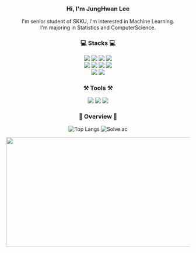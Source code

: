 
<div align='center'>
  
### Hi, I'm JungHwan Lee
I'm senior student of SKKU, I'm interested in Machine Learning.
<br>
I'm majoring in Statistics and ComputerScience.

### 💻 Stacks 💻
<img src="https://img.shields.io/badge/Python-3776AB?style=flat&logo=Python&logoColor=white" />
<img src="https://img.shields.io/badge/sklearn-F7931E?style=flat&logo=scikitlearn&logoColor=white" />
<img src="https://img.shields.io/badge/PyTorch-EE4C2C?style=flat&logo=PyTorch&logoColor=white" />
<img src="https://img.shields.io/badge/TensorFlow-FF6F00?style=flat&logo=TensorFlow&logoColor=white" />
<br>
<img src="https://img.shields.io/badge/FastAPI-005571?style=flat&logo=fastapi&logoColor=FFFFFF"/>
<img src="https://img.shields.io/badge/mysql-4479A1.svg?style=flat&logo=mysql&logoColor=FFFFFF">
<img src="https://img.shields.io/badge/NodeJS-339933?style=flat&logo=Node.js&logoColor=FFFFFF"/>
<img src="https://img.shields.io/badge/MongoDB-47A248?style=flat&logo=mongodb&logoColor=FFFFFF"/>
<br>
<img src="https://img.shields.io/badge/C-A8B9CC?style=flat&logo=C&logoColor=FFFFFF"/>
<img src="https://img.shields.io/badge/Java-007396.svg?&style=flat&logo=Java&logoColor=white"/>



### ⚒️ Tools ⚒️

<img src="https://img.shields.io/badge/Visual%20Studio%20Code-007ACC?style=flat&logo=Visual%20Studio%20Code&logoColor=FFFFFF"/>
<img src="https://img.shields.io/badge/Jupyter-F37626?style=flat&logo=Jupyter&logoColor=white" />
<img src="https://img.shields.io/badge/GitHub-181717?style=flat&logo=GitHub&logoColor=white" />


### 📌 Overview 📌

![Top Langs](https://github-readme-stats.vercel.app/api/top-langs/?username=ljh4770&layout=compact&theme=tokyonight)
![Solve.ac](http://mazassumnida.wtf/api/v2/generate_badge?boj=ljh4770)
</div>
<div align="center">
  <a href="https://www.gitanimals.org/en_US?utm_medium=image&utm_source=ljh4770&utm_content=farm">
  <img
    src="https://render.gitanimals.org/farms/ljh4770"
    width="600"
    height="300"
  />
  </a>
</div>
